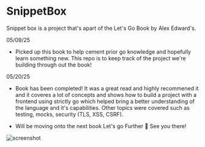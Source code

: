 # SnippetBox

Snippet box is a project that's apart of the Let's Go Book by Alex Edward's.


05/09/25
- Picked up this book to help cement prior go knowledge and hopefully learn something new. This repo is to keep track of the project we're building through out the book!

05/20/25
- Book has been completed! It was a great read and highly recommened it and it coveres a lot of concepts and shows how to build a project with a frontend using strictly go which helped bring a better understanding of the language and it's capabilities. Other topics were covered such as testing, mocks, security (TLS, XSS, CSRF).

- Will be moving onto the next book Let's go Further 👋 See you there!

<img alt="screenshot" src="https://of9s9167sd.ufs.sh/f/fRrfoMH6JPaACocpYifoAQqL12BtmnvSJE4ODFWkzXa30KHG"/>




